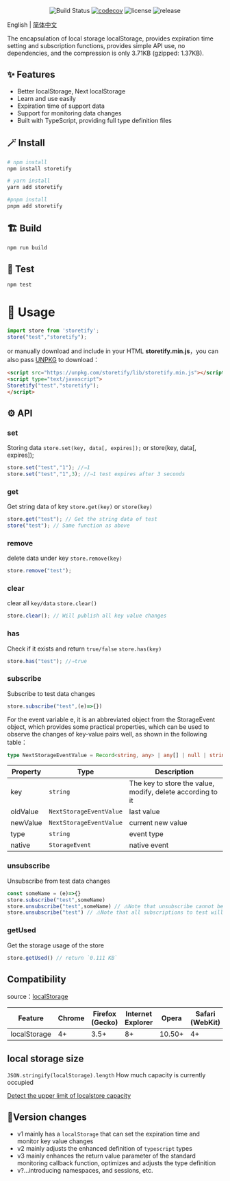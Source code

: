 <div align="center">

![Build Status](https://github.com/GavinBirkhoff/storetify/actions/workflows/node-ci.yml/badge.svg)
[![codecov](https://codecov.io/github/GavinBirkhoff/storetify/branch/main/graph/badge.svg)](https://codecov.io/github/GavinBirkhoff/storetify)
![license](https://img.shields.io/github/license/gavinbirkhoff/storetify)
![release](https://img.shields.io/github/release/gavinbirkhoff/storetify.svg)

</div>

English | [简体中文](https://github.com/GavinBirkhoff/storetify/blob/main/README.zh-CN.md)

The encapsulation of local storage localStorage, provides expiration time setting and subscription functions, provides simple API use, no dependencies, and the compression is only 3.71KB (gzipped: 1.37KB).

## ✨ Features

- Better localStorage, Next localStorage
- Learn and use easily
- Expiration time of support data
- Support for monitoring data changes
- Built with TypeScript, providing full type definition files

## 🪄 Install

```bash
# npm install
npm install storetify

# yarn install
yarn add storetify

#pnpm install
pnpm add storetify
```

## 🏗️ Build

```bash
npm run build
```

## 🧪 Test

```bash
npm test
```

# 🔨 Usage

```js
import store from 'storetify';
store("test","storetify");
```

or manually download and include in your HTML **storetify.min.js**，you can also pass [UNPKG](https://unpkg.com/storetify/lib/) to download：

```html
<script src="https://unpkg.com/storetify/lib/storetify.min.js"></script>
<script type="text/javascript">
Storetify("test","storetify");
</script>
```

## ⚙️ API

### set

Storing data
`store.set(key, data[, expires]);`
or store(key, data[, expires]);

```js
store.set("test","1"); //⇒1
store.set("test","1",3); //⇒1 test expires after 3 seconds
```

### get

Get string data of key
`store.get(key)`
or `store(key)`

```js
store.get("test"); // Get the string data of test
store("test"); // Same function as above
```

### remove

delete data under key `store.remove(key)`

```js
store.remove("test");
```

### clear

clear all `key/data` `store.clear()`

```js
store.clear(); // Will publish all key value changes
```

### has

Check if it exists and return `true/false` `store.has(key)`

```js
store.has("test"); //⇒true
```

### subscribe

Subscribe to test data changes

```js
store.subscribe("test",(e)=>{})
```

For the event variable e, it is an abbreviated object from the StorageEvent object, which provides some practical properties, which can be used to observe the changes of key-value pairs well, as shown in the following table：

```ts
type NextStorageEventValue = Record<string, any> | any[] | null | string | number
```

| Property | Type | Description|
| -------- | ------ | ------------------------------------------------------------ |
| key| `string` | The key to store the value, modify, delete according to it |
| oldValue | `NextStorageEventValue` | last value |
| newValue | `NextStorageEventValue` | current new value |
| type| `string` | event type |
| native | `StorageEvent` | native event |

### unsubscribe

Unsubscribe from test data changes

```js
const someName = (e)=>{}
store.subscribe("test",someName)
store.unsubscribe("test",someName) // ⚠️Note that unsubscribe cannot be an anonymous method
store.unsubscribe("test") // ⚠️Note that all subscriptions to test will be cancelled including anonymous functions
```

### getUsed

Get the storage usage of the store

```ts
store.getUsed() // return `0.111 KB`
```

## Compatibility

source：[localStorage](https://developer.mozilla.org/en-US/docs/Web/API/Window/localStorage)

| Feature | Chrome | Firefox (Gecko) | Internet Explorer | Opera| Safari (WebKit) | iPhone(IOS) | Android | Opera Mobile | Window Phone |
| ------------ | ------ | --------------- | ----------------- | ------ | --------------- | ----------- | ------- | ------------ | ------------ |
| localStorage | 4+ | 3.5+| 8+| 10.50+ | 4+| 3.2+| 2.1+| 11+| 8+ |

## local storage size

`JSON.stringify(localStorage).length` How much capacity is currently occupied

[Detect the upper limit of localstore capacity](https://arty.name/localstorage.html)

## 🌈Version changes

- v1 mainly has a `localStorage` that can set the expiration time and monitor key value changes
- v2 mainly adjusts the enhanced definition of `typescript` types
- v3 mainly enhances the return value parameter of the standard monitoring callback function, optimizes and adjusts the type definition
- v?...introducing namespaces, and sessions, etc.
